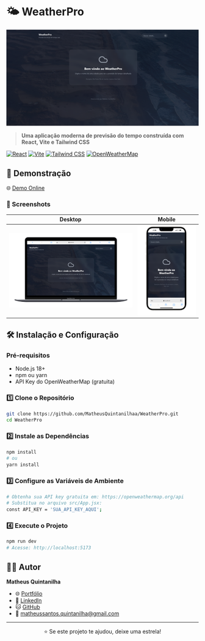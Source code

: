 # 🌤️ WeatherPro

![WeatherPro](src/assets/image.png)

> **Uma aplicação moderna de previsão do tempo construída com React, Vite e Tailwind CSS**

[![React](https://img.shields.io/badge/React-61DAFB?style=for-the-badge&logo=react&logoColor=black)](https://reactjs.org/)
[![Vite](https://img.shields.io/badge/Vite-646CFF?style=for-the-badge&logo=vite&logoColor=white)](https://vitejs.dev/)
[![Tailwind CSS](https://img.shields.io/badge/Tailwind_CSS-38B2AC?style=for-the-badge&logo=tailwind-css&logoColor=white)](https://tailwindcss.com/)
[![OpenWeatherMap](https://img.shields.io/badge/OpenWeatherMap-EB6E4B?style=for-the-badge&logo=openweathermap&logoColor=white)](https://openweathermap.org/)

## 🚀 Demonstração

🌐 [Demo Online](https://your-demo-link.vercel.app)

### 📱 Screenshots

| Desktop                                    | Mobile                                     |
| ------------------------------------------- | ------------------------------------------ |
| ![Screenshot Desktop](src/assets/image-1.png) | ![Screenshot Mobile](src/assets/image-2.png) |

## 🛠️ Instalação e Configuração

### Pré-requisitos
- Node.js 18+
- npm ou yarn
- API Key do OpenWeatherMap (gratuita)

### 1️⃣ Clone o Repositório

```bash
git clone https://github.com/MatheusQuintanilhaa/WeatherPro.git
cd WeatherPro
```

### 2️⃣ Instale as Dependências

```bash
npm install
# ou
yarn install
```

### 3️⃣ Configure as Variáveis de Ambiente

```bash
# Obtenha sua API key gratuita em: https://openweathermap.org/api
# Substitua no arquivo src/App.jsx:
const API_KEY = 'SUA_API_KEY_AQUI';
```

### 4️⃣ Execute o Projeto

```bash
npm run dev
# Acesse: http://localhost:5173
```

## 👨‍💻 Autor

**Matheus Quintanilha**

- 🌐 [Portfólio](https://portflio-matheus-quintanilha.vercel.app/)
- 💼 [LinkedIn](https://www.linkedin.com/in/matheus-quintanilhadev/)
- 🐱 [GitHub](https://github.com/MatheusQuintanilhaa)
- 📧 matheussantos.quintanilha@gmail.com

---

<div align="center">
⭐ Se este projeto te ajudou, deixe uma estrela!  
</div>